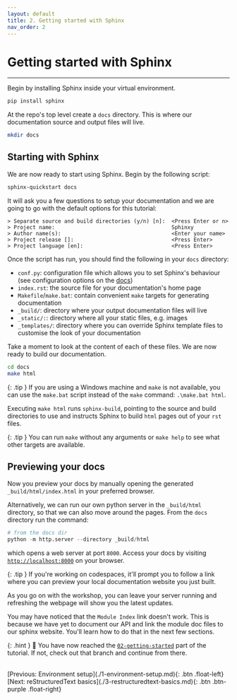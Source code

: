 ```yaml
---
layout: default
title: 2. Getting started with Sphinx
nav_order: 2
---
```


# Getting started with Sphinx

---

Begin by installing Sphinx inside your virtual environment.

```sh
pip install sphinx
```

At the repo's top level create a `docs` directory. This is where our documentation source and
output files will live.

```sh
mkdir docs
```

## Starting with Sphinx

We are now ready to start using Sphinx. Begin by the following script:

```sh
sphinx-quickstart docs
```

It will ask you a few questions to setup your documentation and we are going to go with the default
options for this tutorial:

```
> Separate source and build directories (y/n) [n]:  <Press Enter or n>
> Project name:                                     Sphinxy
> Author name(s):                                   <Enter your name>
> Project release []:                               <Press Enter>
> Project language [en]:                            <Press Enter>
```

Once the script has run, you should find the following in your `docs` directory:

- `conf.py`: configuration file which allows you to set Sphinx's behaviour (see configuration
  options on the [docs](https://www.sphinx-doc.org/en/master/usage/configuration.html))
- `index.rst`: the source file for your documentation's home page
- `Makefile`/`make.bat`: contain convenient `make` targets for generating documentation
- `_build/`: directory where your output documentation files will live
- `_static/:`: directory where all your static files, e.g. images
- `_templates/`: directory where you can override Sphinx template files to customise the look of
  your documentation

Take a moment to look at the content of each of these files. We are now ready to build our
documentation.

```sh
cd docs
make html
```

{: .tip }
If you are using a Windows machine and `make` is not available, you can use the `make.bat` script
instead of the `make` command: `.\make.bat html`.

Executing `make html` runs `sphinx-build`, pointing to the source and build directories to use and
instructs Sphinx to build `html` pages out of your `rst` files.

{: .tip }
You can run `make` without any arguments or `make help` to see what other targets are available.

## Previewing your docs

Now you preview your docs by manually opening the generated `_build/html/index.html` in your
preferred browser.

Alternatively, we can run our own python server in the `_build/html` directory, so that we can also
move around the pages. From the `docs` directory run the command:

```py
# from the docs dir
python -m http.server --directory _build/html
```

which opens a web server at port `8000`. Access your docs by visiting
[`http://localhost:8000`](http://localhost:8000) on your browser.

{: .tip }
If you're working on codespaces, it'll prompt you to follow a link where you can preview your local documentation website you just built.

As you go on with the workshop, you can leave your server running and refreshing the webpage will
show you the latest updates.

You may have noticed that the `Module Index` link doesn't work. This is because we have yet to document our API and link the module doc files to our sphinx website. You'll learn how to do that in the next few sections.

{: .hint }
🙌 You have now reached the
[`02-getting-started`](https://github.com/aelsayed95/sphinxy/tree/02-getting-started)
part of the tutorial. If not, check out that branch and continue from there.

<br />
[Previous: Environment setup](./1-environment-setup.md){: .btn .float-left}
[Next: reStructuredText basics](./3-restructuredtext-basics.md){: .btn .btn-purple .float-right}
<br />
